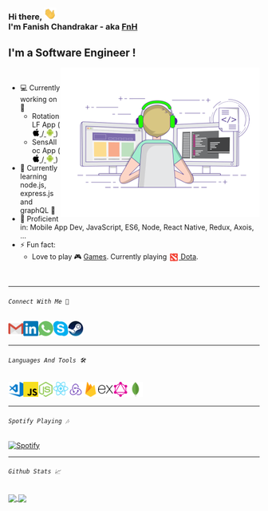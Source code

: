 <!-- ### Hi there, 👋<br/> I'm Fanish Chandrakar - aka [FnH][linkedin] -->

### Hi there, <img alt="hello" src="https://github.com/FanishChandrakar/FanishChandrakar/blob/master/resource/hello.webp" width="25px"><br/> I'm Fanish Chandrakar - aka [FnH][linkedin]

## I'm a Software Engineer !

<img align="right" alt="GIF" src="https://github.com/FanishChandrakar/FanishChandrakar/blob/master/resource/coding-freak.gif?raw=true" width="400px" />
<br/>

- 💻 Currently working on 📱
  - RotationLF App ([ <img alt="ios" src="https://github.com/FanishChandrakar/FanishChandrakar/blob/master/resource/apple.svg" width="15px"> ][linkrotationlf-ios]/[ <img alt="android" src="https://github.com/FanishChandrakar/FanishChandrakar/blob/master/resource/android-icon.svg" width="15px"> ][linkrotationlf-andriod])
  - SensAlloc App ([ <img alt="ios" src="https://github.com/FanishChandrakar/FanishChandrakar/blob/master/resource/apple.svg" width="15px"> ][linksensalloc-ios]/[ <img alt="android" src="https://github.com/FanishChandrakar/FanishChandrakar/blob/master/resource/android-icon.svg" width="15px"> ][linksensalloc-andriod])
- 🌱 Currently learning node.js, express.js and graphQL 🤣
- 💪 Proficient in: Mobile App Dev, JavaScript, ES6, Node, React Native, Redux, Axois, ...
- ⚡ Fun fact:
  - Love to play 🎮 [Games][linksteam]. Currently playing [<img alt="Dota" align="center" src="https://github.com/FanishChandrakar/FanishChandrakar/blob/master/resource/dota-2.png" width="20px"> Dota][linkdota].

<br/>

---

###### `Connect With Me 🔗`

[<img align="left" width="30px" alt="Gmail"  src="https://github.com/FanishChandrakar/FanishChandrakar/blob/master/resource/gmail-icon.svg" />][linkgmail]
[<img align="left" width="30px" alt="LinkedIn"  src="https://github.com/FanishChandrakar/FanishChandrakar/blob/master/resource/linkedin-icon.svg" />][linkedin]
[<img align="left" width="30px" alt="WhatsApp"  src="https://github.com/FanishChandrakar/FanishChandrakar/blob/master/resource/whatsapp-icon.svg" />][linkwhatsapp]
[<img align="left" width="30px" alt="Skype"  src="https://github.com/FanishChandrakar/FanishChandrakar/blob/master/resource/skype-icon.svg" />][linkskype]
[<img align="left" width="30px" alt="Steam"  src="https://github.com/FanishChandrakar/FanishChandrakar/blob/master/resource/steampowered-icon.svg" />][linksteam]

<br/>
<br/>

---

###### `Languages And Tools 🛠️`

[<img align="left" width="30px" alt="vsCode" src="https://github.com/FanishChandrakar/FanishChandrakar/blob/master/resource/visualstudio_code-icon.svg" />][linkvisualstudio]
[<img align="left" width="30px" alt="javaScript" src="https://github.com/FanishChandrakar/FanishChandrakar/blob/master/resource/javascript-icon.svg" />][linkjavascript]
[<img align="left" width="30px" alt="nodeJS" src="https://github.com/FanishChandrakar/FanishChandrakar/blob/master/resource/nodejs-icon.svg" />][linknodejs]
[<img align="left" width="30px" alt="reactNative" src="https://github.com/FanishChandrakar/FanishChandrakar/blob/master/resource/reactnative-logo.svg" />][linkreactnative]
[<img align="left" width="30px" alt="redux" src="https://github.com/FanishChandrakar/FanishChandrakar/blob/master/resource/redux.svg" />][linkredux]
[<img align="left" width="30px" alt="firebase" src="https://github.com/FanishChandrakar/FanishChandrakar/blob/master/resource/firebase-icon.svg" />][linkfirebase]
[<img align="left" width="30px" alt="expressJS" src="https://github.com/FanishChandrakar/FanishChandrakar/blob/master/resource/expressjs-icon.svg" />][linkexpressjs]
[<img align="left" width="30px" alt="graphQL" src="https://github.com/FanishChandrakar/FanishChandrakar/blob/master/resource/graphql-icon.svg" />][linkgraphql]
[<img align="left" width="30px" alt="mongoDB" src="https://github.com/FanishChandrakar/FanishChandrakar/blob/master/resource/mongodb-icon.svg" />][linkmongodb]

<br/>
<br/>

---

###### `Spotify Playing 🎶`

[![Spotify](https://novatorem-brown-mu.vercel.app/api/spotify)](https://open.spotify.com/user/g4axfj5meymyt305dr60nvklp)

---

###### `Github Stats 📈`

<a href="https://github-readme-stats.fanishchandrakar.vercel.app/api?username=FanishChandrakar&show_icons=true">
  <img align="center" src="https://github-readme-stats.fanishchandrakar.vercel.app/api?username=FanishChandrakar&show_icons=true&hide_title=true" />
</a>
<a href="https://github-readme-stats.fanishchandrakar.vercel.app/api/top-langs/?username=FanishChandrakar">
  <img align="center" src="https://github-readme-stats.fanishchandrakar.vercel.app/api/top-langs/?username=FanishChandrakar&layout=compact&langs_count=6" />
</a>

[linkedin]: https://www.linkedin.com/in/fanishchandrakar/
[linkrotationlf-andriod]: https://play.google.com/store/apps/details?id=com.and_nanoprecise
[linkrotationlf-ios]: https://apps.apple.com/us/app/id1451521554
[linknanoprecise]: https://www.nanoprecisesc.com/
[linksteam]: https://steamcommunity.com/id/fnh29/
[linkskype]: https://join.skype.com/invite/f81p8jJSwVQp/
[linkgmail]: mailto:chandrakarfanish@gmail.com
[linkwhatsapp]: https://wa.me/917869761929
[linkdota]: https://blog.dota2.com/
[linksensalloc-andriod]: https://play.google.com/store/apps/details?id=com.nanopreciseconfig
[linksensalloc-ios]: https://apps.apple.com/us/app/id1532581066
[linkvisualstudio]: https://code.visualstudio.com/
[linkjavascript]: https://www.javascript.com/
[linknodejs]: https://nodejs.org/en/
[linkreactnative]: https://reactnative.dev/
[linkredux]: https://redux.js.org/
[linkfirebase]: https://firebase.google.com/
[linkexpressjs]: https://expressjs.com/
[linkgraphql]: https://graphql.org/
[linkmongodb]: https://www.mongodb.com/
